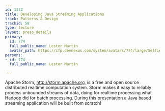 ```yaml
---
id: 1372
title: Developing Java Streaming Applications
track: Patterns & Design
trackid: 58
type: lecture
layout: preso_details
primary:
  id: 774
  full_public_name: Lester Martin
  avatar_path: https://cfp.devnexus.com/system/avatars/774/large/SelfieInGermany.jpg?1511375825
persons:
- id: 774
  full_public_name: Lester Martin

---
```

Apache Storm, http://storm.apache.org, is a free and open source distributed realtime computation system. Storm makes it easy to reliably process unbounded streams of data, doing for realtime processing what Hadoop did for batch processing. During this presentation a Java based streaming application will be built from scratch!